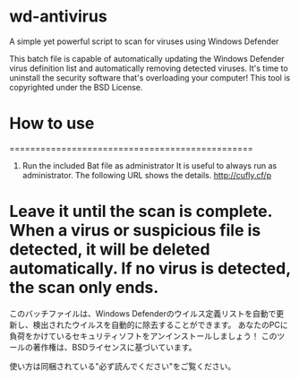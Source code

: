 # wd-antivirus
A simple yet powerful script to scan for viruses using Windows Defender

This batch file is capable of automatically updating the Windows Defender virus definition list and automatically removing detected viruses.
It's time to uninstall the security software that's overloading your computer!
This tool is copyrighted under the BSD License.

# How to use

===============================================
1. Run the included Bat file as administrator
It is useful to always run as administrator. The following URL shows the details.
http://cufly.cf/p

Leave it until the scan is complete.
When a virus or suspicious file is detected, it will be deleted automatically.
If no virus is detected, the scan only ends.
===============================================

このバッチファイルは、Windows Defenderのウイルス定義リストを自動で更新し、検出されたウイルスを自動的に除去することができます。
あなたのPCに負荷をかけているセキュリティソフトをアンインストールしましょう！
このツールの著作権は、BSDライセンスに基づいています。

使い方は同梱されている"必ず読んでください"をご覧ください。

